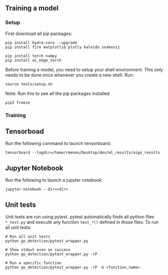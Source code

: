 
## Training a model

### Setup
First download all pip packages:
```
pip install hydra-core --upgrade
pip install fire matplotlib plotly kaleido snakeviz

pip install torch numpy
pip install ai_edge_torch

```

Before training a model, you need to setup your shell environment. This only needs to be done once whenever you create a new shell. Run:
```
source tools/setup.sh
```

Note:
Run this to see all the pip packages installed
```
pip3 freeze
```
 

### Training


##  Tensorboad
Run the following command to launch tensorboard:
```
tensorboard --logdir=/home/rmenon/Desktop/dev/ml_results/aigo_results
```

## Jupyter Notebook
Run the following to launch a jupyter notebook:
```
jupyter-notebook --dir=<dir>
```

## Unit tests
Unit tests are run using pytest. pytest automatically finds all python files `*_test.py` and execute any function `test_*()` defined in those files. To run all unit tests:

```
# Run all unit tests
python go_detection/pytest_wrapper.py

# Show stdout even on success
python go_detection/pytest_wrapper.py -rP

# Run a specific function
python go_detection/pytest_wrapper.py -rP -k <function_name>

```